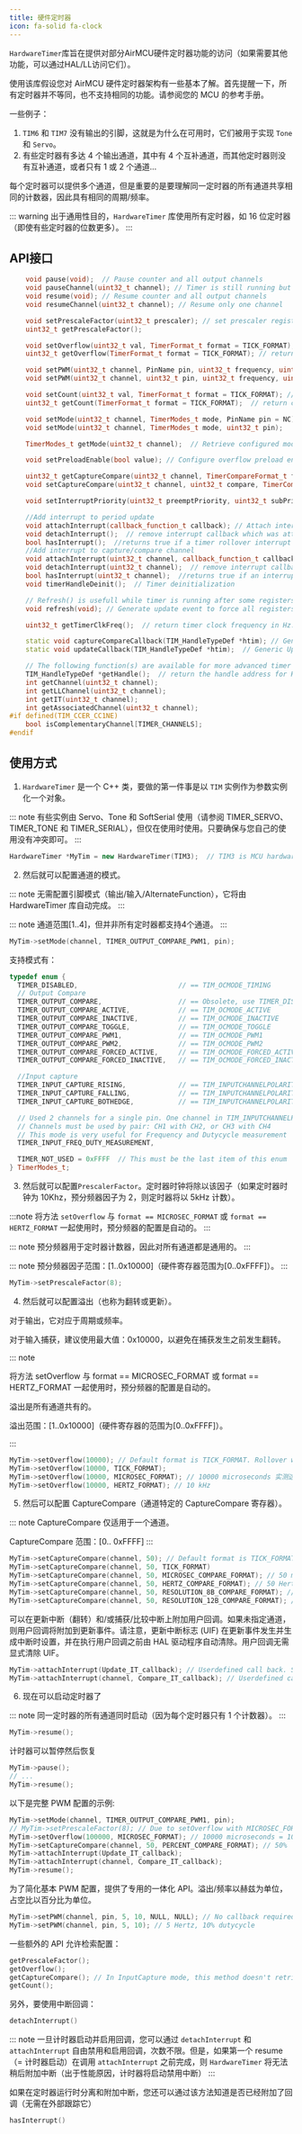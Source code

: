 ```yaml
---
title: 硬件定时器
icon: fa-solid fa-clock
---
```


`HardwareTimer`库旨在提供对部分AirMCU硬件定时器功能的访问（如果需要其他功能，可以通过HAL/LL访问它们）。

使用该库假设您对 AirMCU 硬件定时器架构有一些基本了解。首先提醒一下，所有定时器并不等同，也不支持相同的功能。请参阅您的 MCU 的参考手册。

一些例子：
1. `TIM6` 和 `TIM7` 没有输出的引脚，这就是为什么在可用时，它们被用于实现 `Tone` 和 `Servo`。
2. 有些定时器有多达 4 个输出通道，其中有 4 个互补通道，而其他定时器则没有互补通道，或者只有 1 或 2 个通道...

每个定时器可以提供多个通道，但是重要的是要理解同一定时器的所有通道共享相同的计数器，因此具有相同的周期/频率。

::: warning
出于通用性目的，`HardwareTimer` 库使用所有定时器，如 16 位定时器（即使有些定时器的位数更多）。
:::

## API接口

```cpp
    void pause(void);  // Pause counter and all output channels
    void pauseChannel(uint32_t channel); // Timer is still running but channel (output and interrupt) is disabled
    void resume(void); // Resume counter and all output channels
    void resumeChannel(uint32_t channel); // Resume only one channel

    void setPrescaleFactor(uint32_t prescaler); // set prescaler register (which is factor value - 1)
    uint32_t getPrescaleFactor();

    void setOverflow(uint32_t val, TimerFormat_t format = TICK_FORMAT); // set AutoReload register depending on format provided
    uint32_t getOverflow(TimerFormat_t format = TICK_FORMAT); // return overflow depending on format provided

    void setPWM(uint32_t channel, PinName pin, uint32_t frequency, uint32_t dutycycle, callback_function_t PeriodCallback = nullptr, callback_function_t CompareCallback = nullptr); // Set all in one command freq in HZ, Duty in percentage. Including both interrup.
    void setPWM(uint32_t channel, uint32_t pin, uint32_t frequency, uint32_t dutycycle, callback_function_t PeriodCallback = nullptr, callback_function_t CompareCallback = nullptr);

    void setCount(uint32_t val, TimerFormat_t format = TICK_FORMAT); // set timer counter to value 'val' depending on format provided
    uint32_t getCount(TimerFormat_t format = TICK_FORMAT);  // return current counter value of timer depending on format provided

    void setMode(uint32_t channel, TimerModes_t mode, PinName pin = NC); // Configure timer channel with specified mode on specified pin if available
    void setMode(uint32_t channel, TimerModes_t mode, uint32_t pin);

    TimerModes_t getMode(uint32_t channel);  // Retrieve configured mode

    void setPreloadEnable(bool value); // Configure overflow preload enable setting

    uint32_t getCaptureCompare(uint32_t channel, TimerCompareFormat_t format = TICK_COMPARE_FORMAT); // return Capture/Compare register value of specified channel depending on format provided
    void setCaptureCompare(uint32_t channel, uint32_t compare, TimerCompareFormat_t format = TICK_COMPARE_FORMAT);  // set Compare register value of specified channel depending on format provided

    void setInterruptPriority(uint32_t preemptPriority, uint32_t subPriority); // set interrupt priority

    //Add interrupt to period update
    void attachInterrupt(callback_function_t callback); // Attach interrupt callback which will be called upon update event (timer rollover)
    void detachInterrupt();  // remove interrupt callback which was attached to update event
    bool hasInterrupt();  //returns true if a timer rollover interrupt has already been set
    //Add interrupt to capture/compare channel
    void attachInterrupt(uint32_t channel, callback_function_t callback); // Attach interrupt callback which will be called upon compare match event of specified channel
    void detachInterrupt(uint32_t channel);  // remove interrupt callback which was attached to compare match event of specified channel
    bool hasInterrupt(uint32_t channel);  //returns true if an interrupt has already been set on the channel compare match
    void timerHandleDeinit();  // Timer deinitialization

    // Refresh() is usefull while timer is running after some registers update
    void refresh(void); // Generate update event to force all registers (Autoreload, prescaler, compare) to be taken into account

    uint32_t getTimerClkFreq();  // return timer clock frequency in Hz.

    static void captureCompareCallback(TIM_HandleTypeDef *htim); // Generic Caputre and Compare callback which will call user callback
    static void updateCallback(TIM_HandleTypeDef *htim);  // Generic Update (rollover) callback which will call user callback

    // The following function(s) are available for more advanced timer options
    TIM_HandleTypeDef *getHandle();  // return the handle address for HAL related configuration
    int getChannel(uint32_t channel);
    int getLLChannel(uint32_t channel);
    int getIT(uint32_t channel);
    int getAssociatedChannel(uint32_t channel);
#if defined(TIM_CCER_CC1NE)
    bool isComplementaryChannel[TIMER_CHANNELS];
#endif
```

## 使用方式

1. `HardwareTimer` 是一个 C++ 类，要做的第一件事是以 `TIM` 实例作为参数实例化一个对象。

::: note
有些实例由 Servo、Tone 和 SoftSerial 使用（请参阅 TIMER_SERVO、TIMER_TONE 和 TIMER_SERIAL），但仅在使用时使用。只要确保与您自己的使用没有冲突即可。
:::

```cpp
HardwareTimer *MyTim = new HardwareTimer(TIM3);  // TIM3 is MCU hardware peripheral instance, its definition is provided in CMSIS
```

2. 然后就可以配置通道的模式。

::: note
无需配置引脚模式（输出/输入/AlternateFunction），它将由 HardwareTimer 库自动完成。
:::

::: note
通道范围[1..4]，但并非所有定时器都支持4个通道。
:::

```cpp
MyTim->setMode(channel, TIMER_OUTPUT_COMPARE_PWM1, pin);
```

支持模式有：

```cpp
typedef enum {
  TIMER_DISABLED,                         // == TIM_OCMODE_TIMING           no output, useful for only-interrupt
  // Output Compare
  TIMER_OUTPUT_COMPARE,                   // == Obsolete, use TIMER_DISABLED instead. Kept for compatibility reason
  TIMER_OUTPUT_COMPARE_ACTIVE,            // == TIM_OCMODE_ACTIVE           pin is set high when counter == channel compare
  TIMER_OUTPUT_COMPARE_INACTIVE,          // == TIM_OCMODE_INACTIVE         pin is set low when counter == channel compare
  TIMER_OUTPUT_COMPARE_TOGGLE,            // == TIM_OCMODE_TOGGLE           pin toggles when counter == channel compare
  TIMER_OUTPUT_COMPARE_PWM1,              // == TIM_OCMODE_PWM1             pin high when counter < channel compare, low otherwise
  TIMER_OUTPUT_COMPARE_PWM2,              // == TIM_OCMODE_PWM2             pin low when counter < channel compare, high otherwise
  TIMER_OUTPUT_COMPARE_FORCED_ACTIVE,     // == TIM_OCMODE_FORCED_ACTIVE    pin always high
  TIMER_OUTPUT_COMPARE_FORCED_INACTIVE,   // == TIM_OCMODE_FORCED_INACTIVE  pin always low

  //Input capture
  TIMER_INPUT_CAPTURE_RISING,             // == TIM_INPUTCHANNELPOLARITY_RISING
  TIMER_INPUT_CAPTURE_FALLING,            // == TIM_INPUTCHANNELPOLARITY_FALLING
  TIMER_INPUT_CAPTURE_BOTHEDGE,           // == TIM_INPUTCHANNELPOLARITY_BOTHEDGE

  // Used 2 channels for a single pin. One channel in TIM_INPUTCHANNELPOLARITY_RISING another channel in TIM_INPUTCHANNELPOLARITY_FALLING.
  // Channels must be used by pair: CH1 with CH2, or CH3 with CH4
  // This mode is very useful for Frequency and Dutycycle measurement
  TIMER_INPUT_FREQ_DUTY_MEASUREMENT,

  TIMER_NOT_USED = 0xFFFF  // This must be the last item of this enum
} TimerModes_t;
```

3. 然后就可以配置`PrescalerFactor`。定时器时钟将除以该因子（如果定时器时钟为 10Khz，预分频器因子为 2，则定时器将以 5kHz 计数）。

:::note
将方法 `setOverflow` 与 `format == MICROSEC_FORMAT` 或 `format == HERTZ_FORMAT` 一起使用时，预分频器的配置是自动的。
:::

::: note
预分频器用于定时器计数器，因此对所有通道都是通用的。
:::

::: note
预分频器因子范围：[1..0x10000]（硬件寄存器范围为[0..0xFFFF]）。
:::

```cpp
MyTim->setPrescaleFactor(8);
```

4. 然后就可以配置溢出（也称为翻转或更新）。

对于输出，它对应于周期或频率。

对于输入捕获，建议使用最大值：0x10000，以避免在捕获发生之前发生翻转。

::: note

将方法 setOverflow 与 format == MICROSEC_FORMAT 或 format == HERTZ_FORMAT 一起使用时，预分频器的配置是自动的。

溢出是所有通道共有的。

溢出范围：[1..0x10000]（硬件寄存器的范围为[0..0xFFFF]）。

:::

```cpp
MyTim->setOverflow(10000); // Default format is TICK_FORMAT. Rollover will occurs when timer counter counts 10000 ticks (it reach it count from 0 to 9999)
MyTim->setOverflow(10000, TICK_FORMAT);
MyTim->setOverflow(10000, MICROSEC_FORMAT); // 10000 microseconds 实测这里注释是不对的，实际只有10ms 如果填500000，实际是500ms
MyTim->setOverflow(10000, HERTZ_FORMAT); // 10 kHz
```

5. 然后可以配置 CaptureCompare（通道特定的 CaptureCompare 寄存器）。

::: note
CaptureCompare 仅适用于一个通道。

CaptureCompare 范围：[0.. 0xFFFF]
:::

```cpp
MyTim->setCaptureCompare(channel, 50); // Default format is TICK_FORMAT. 50 ticks
MyTim->setCaptureCompare(channel, 50, TICK_FORMAT)
MyTim->setCaptureCompare(channel, 50, MICROSEC_COMPARE_FORMAT); // 50 microseconds    between counter resetand compare
MyTim->setCaptureCompare(channel, 50, HERTZ_COMPARE_FORMAT); // 50 Hertz -> 1/50    seconds between counterreset and compare
MyTim->setCaptureCompare(channel, 50, RESOLUTION_8B_COMPARE_FORMAT); // used for    Dutycycle: [0.. 255]
MyTim->setCaptureCompare(channel, 50, RESOLUTION_12B_COMPARE_FORMAT); // used for   Dutycycle: [0.. 4095]
```

可以在更新中断（翻转）和/或捕获/比较中断上附加用户回调。如果未指定通道，则用户回调将附加到更新事件。请注意，更新中断标志 (UIF) 在更新事件发生并生成中断时设置，并在执行用户回调之前由 HAL 驱动程序自动清除。用户回调无需显式清除 UIF。

```cpp
MyTim->attachInterrupt(Update_IT_callback); // Userdefined call back. See 'Examples' chapter to see how to use callback with or without parameter
MyTim->attachInterrupt(channel, Compare_IT_callback); // Userdefined call back. See 'Examples' chapter to see how to use callback with or without parameter
```

6. 现在可以启动定时器了

::: note
同一定时器的所有通道同时启动（因为每个定时器只有 1 个计数器）。
:::

```cpp
MyTim->resume();
```

计时器可以暂停然后恢复

```cpp
MyTim->pause();
// ...
MyTim->resume();
```

以下是完整 PWM 配置的示例:

```cpp
MyTim->setMode(channel, TIMER_OUTPUT_COMPARE_PWM1, pin);
// MyTim->setPrescaleFactor(8); // Due to setOverflow with MICROSEC_FORMAT, prescaler   will be computedautomatically based on timer input clock
MyTim->setOverflow(100000, MICROSEC_FORMAT); // 10000 microseconds = 10 milliseconds
MyTim->setCaptureCompare(channel, 50, PERCENT_COMPARE_FORMAT); // 50%
MyTim->attachInterrupt(Update_IT_callback);
MyTim->attachInterrupt(channel, Compare_IT_callback);
MyTim->resume();
```

为了简化基本 PWM 配置，提供了专用的一体化 API。溢出/频率以赫兹为单位，占空比以百分比为单位。

```cpp
MyTim->setPWM(channel, pin, 5, 10, NULL, NULL); // No callback required, we can   simplify the function call
MyTim->setPWM(channel, pin, 5, 10); // 5 Hertz, 10% dutycycle
```

一些额外的 API 允许检索配置：

```cpp
getPrescaleFactor();
getOverflow();
getCaptureCompare(); // In InputCapture mode, this method doesn't retrieve configuration   but retrieve thecaptured counter value
getCount();
```

另外，要使用中断回调：

```cpp
detachInterrupt()
```

::: note
一旦计时器启动并启用回调，您可以通过 `detachInterrupt` 和 `attachInterrupt` 自由禁用和启用回调，次数不限。但是，如果第一个 resume （= 计时器启动）在调用 `attachInterrupt` 之前完成，则 `HardwareTimer` 将无法稍后附加中断（出于性能原因，计时器将启动禁用中断）
:::

如果在定时器运行时分离和附加中断，您还可以通过该方法知道是否已经附加了回调（无需在外部跟踪它）

```cpp
hasInterrupt()
```
